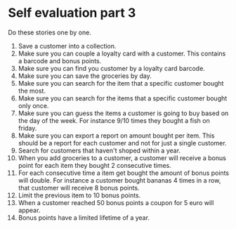 # Self evaluation part 3

Do these stories one by one.

1. Save a customer into a collection.
2. Make sure you can couple a loyalty card with a customer. This contains a barcode and bonus points.
3. Make sure you can find you customer by a loyalty card barcode.
4. Make sure you can save the groceries by day.
5. Make sure you can search for the item that a specific customer bought the most.
6. Make sure you can search for the items that a specific customer bought only once.
7. Make sure you can guess the items a customer is going to buy based on the day of the week. For instance 9/10 times they bought a fish on friday.
8. Make sure you can export a report on amount bought per item. This should be a report for each customer and not for just a single customer.
9. Search for customers that haven't shoped within a year.
10. When you add groceries to a customer, a customer will receive a bonus point for each item they bought 2 consecutive times.
11. For each consecutive time a item get bought the amount of bonus points will double. For instance a customer bought bananas 4 times in a row, that customer will receive 8 bonus points.
12. Limit the previous item to 10 bonus points.
13. When a customer reached 50 bonus points a coupon for 5 euro will appear.
14. Bonus points have a limited lifetime of a year.